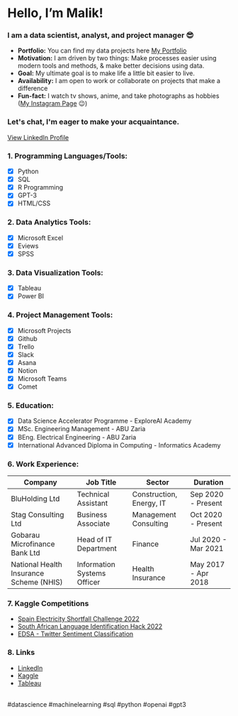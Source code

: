 # Hello, I’m Malik!

### I am a data scientist, analyst, and project manager 😎

- **Portfolio:** You can find my data projects here [My Portfolio](https://github.com/techmalik/Data-portfolio)
- **Motivation:** I am driven by two things: Make processes easier using modern tools and methods, & make better decisions using data.
- **Goal:** My ultimate goal is to make life a little bit easier to live. 
- **Availability:** I am open to work or collaborate on projects that make a difference
- **Fun-fact:** I watch tv shows, anime, and take photographs as hobbies ([My Instagram Page](https://instagram.com/maleekh_k) 😉)

### Let's chat, I'm eager to make your acquaintance.
[View LinkedIn Profile](https://www.linkedin.com/in/malik-kabir-mustapha/)

### 1. Programming Languages/Tools:
- [x] Python
- [x] SQL
- [x] R Programming
- [x] GPT-3
- [x] HTML/CSS

### 2. Data Analytics Tools:
- [x] Microsoft Excel
- [x] Eviews
- [x] SPSS

### 3. Data Visualization Tools:
- [x] Tableau
- [x] Power BI

### 4. Project Management Tools:
- [x] Microsoft Projects
- [x] Github
- [x] Trello
- [x] Slack
- [x] Asana
- [x] Notion
- [x] Microsoft Teams
- [x] Comet

### 5. Education:
- [x] Data Science Accelerator Programme - ExploreAI Academy
- [x] MSc. Engineering Management - ABU Zaria
- [x] BEng. Electrical Engineering - ABU Zaria
- [x] International Advanced Diploma in Computing - Informatics Academy  

### 6. Work Experience:

| Company                                   | Job Title                        | Sector                   |Duration            |
| ------------------------------------------| ---------------------------------|--------------------------|--------------------|
| BluHolding Ltd                            | Technical Assistant              | Construction, Energy, IT |Sep 2020 - Present  |
| Stag Consulting Ltd                       | Business Associate               | Management Consulting    |Oct 2020 - Present  |
| Gobarau Microfinance Bank Ltd             | Head of IT Department            | Finance                  |Jul 2020 - Mar 2021 |
| National Health Insurance Scheme (NHIS)   | Information Systems Officer      | Health Insurance         |May 2017 - Apr 2018 |

### 7. Kaggle Competitions
- [Spain Electricity Shortfall Challenge 2022](https://www.kaggle.com/competitions/spain-electricity-shortfall-challenge-2022)
- [South African Language Identification Hack 2022](https://www.kaggle.com/competitions/south-african-language-identification-hack-2022)
- [EDSA - Twitter Sentiment Classification](https://www.kaggle.com/competitions/edsa-sentiment-classification)

### 8. Links
- [LinkedIn](https://www.linkedin.com/in/malik-kabir-mustapha/)
- [Kaggle](https://kaggle.com/emnice)
- [Tableau](https://public.tableau.com/app/profile/malik.kabir.mustapha)

</br>
#datascience #machinelearning #sql #python #openai #gpt3
